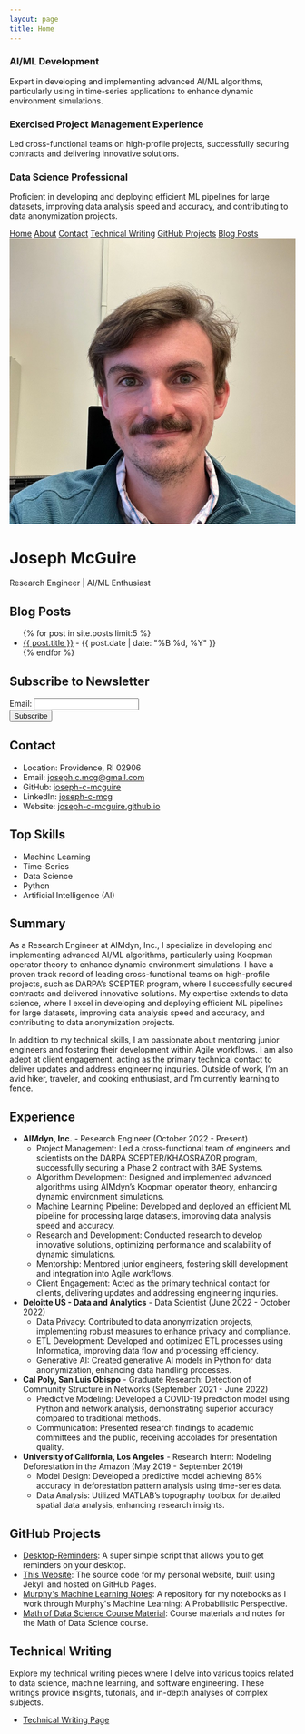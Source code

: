 ```yaml
---
layout: page
title: Home
---
```


<!-- Link to Google Fonts -->
<link href="https://fonts.googleapis.com/css2?family=Roboto:wght@400;700&display=swap" rel="stylesheet">

<!-- Link to Font Awesome for icons -->
<link rel="stylesheet" href="https://cdnjs.cloudflare.com/ajax/libs/font-awesome/5.15.4/css/all.min.css">

<!-- Link to external CSS file -->
<link rel="stylesheet" href="assets/css/styles.css">

<div class="section">
  <div class="card-container">
    <div class="card">
      <i class="fas fa-brain"></i>
      <h3>AI/ML Development</h3>
      <p>Expert in developing and implementing advanced AI/ML algorithms, particularly using in time-series applications to enhance dynamic environment simulations.</p>
    </div>
    <div class="card">
      <i class="fas fa-project-diagram"></i>
      <h3>Exercised Project Management Experience</h3>
      <p>Led cross-functional teams on high-profile projects, successfully securing contracts and delivering innovative solutions.</p>
    </div>
    <div class="card">
      <i class="fas fa-database"></i>
      <h3>Data Science Professional</h3>
      <p>Proficient in developing and deploying efficient ML pipelines for large datasets, improving data analysis speed and accuracy, and contributing to data anonymization projects.</p>
    </div>
  </div>
</div>

<div class="nav">
  <a href="/">Home</a>
  <a href="/about/">About</a>
  <a href="/contact/">Contact</a>
  <a href="/technical-writing/">Technical Writing</a>
  <a href="/github-projects/">GitHub Projects</a>
  <a href="/posts/">Blog Posts</a>
</div>

<div class="header">
  <div class="header-content">
    <img src="assets/images/headshot.jpg" alt="Joseph McGuire" class="header-image">
    <div class="welcome-text">
      <h1>Joseph McGuire</h1>
      <p>Research Engineer | AI/ML Enthusiast</p>
    </div>
  </div>
</div>

<div class="section">
  <h2>Blog Posts</h2>
  <ul>
    {% for post in site.posts limit:5 %}
      <li><a href="{{ post.url | relative_url }}">{{ post.title }}</a> - {{ post.date | date: "%B %d, %Y" }}</li>
    {% endfor %}
  </ul>
</div>

<div class="section">
  <h2>Subscribe to Newsletter</h2>
  <form action="https://YOUR_MAILCHIMP_URL" method="post" target="_blank">
    <div>
      <label for="email">Email:</label>
      <input type="email" id="email" name="EMAIL" required>
    </div>
    <div>
      <input type="submit" value="Subscribe">
    </div>
  </form>
</div>

<div class="section">
  <h2>Contact</h2>
  <ul>
    <li>Location: Providence, RI 02906</li>
    <li>Email: <a href="mailto:joseph.c.mcg@gmail.com">joseph.c.mcg@gmail.com</a></li>
    <li>GitHub: <a href="https://github.com/joseph-c-mcguire">joseph-c-mcguire</a></li>
    <li>LinkedIn: <a href="https://www.linkedin.com/in/joseph-c-mcg">joseph-c-mcg</a></li>
    <li>Website: <a href="https://joseph-c-mcguire.github.io">joseph-c-mcguire.github.io</a></li>
  </ul>
</div>

<div class="section">
  <h2>Top Skills</h2>
  <ul>
    <li>Machine Learning</li>
    <li>Time-Series</li>
    <li>Data Science</li>
    <li>Python</li>
    <li>Artificial Intelligence (AI)</li>
  </ul>
</div>

<div class="section">
  <h2>Summary</h2>
  <p>As a Research Engineer at AIMdyn, Inc., I specialize in developing and implementing advanced AI/ML algorithms, particularly using Koopman operator theory to enhance dynamic environment simulations. I have a proven track record of leading cross-functional teams on high-profile projects, such as DARPA’s SCEPTER program, where I successfully secured contracts and delivered innovative solutions. My expertise extends to data science, where I excel in developing and deploying efficient ML pipelines for large datasets, improving data analysis speed and accuracy, and contributing to data anonymization projects.</p>

  <p>In addition to my technical skills, I am passionate about mentoring junior engineers and fostering their development within Agile workflows. I am also adept at client engagement, acting as the primary technical contact to deliver updates and address engineering inquiries. Outside of work, I’m an avid hiker, traveler, and cooking enthusiast, and I’m currently learning to fence.</p>
</div>

<div class="section">
  <h2>Experience</h2>
  <ul>
    <li><strong>AIMdyn, Inc.</strong> - Research Engineer (October 2022 - Present)
      <ul>
        <li>Project Management: Led a cross-functional team of engineers and scientists on the DARPA SCEPTER/KHAOSRAZOR program, successfully securing a Phase 2 contract with BAE Systems.</li>
        <li>Algorithm Development: Designed and implemented advanced algorithms using AIMdyn’s Koopman operator theory, enhancing dynamic environment simulations.</li>
        <li>Machine Learning Pipeline: Developed and deployed an efficient ML pipeline for processing large datasets, improving data analysis speed and accuracy.</li>
        <li>Research and Development: Conducted research to develop innovative solutions, optimizing performance and scalability of dynamic simulations.</li>
        <li>Mentorship: Mentored junior engineers, fostering skill development and integration into Agile workflows.</li>
        <li>Client Engagement: Acted as the primary technical contact for clients, delivering updates and addressing engineering inquiries.</li>
      </ul>
    </li>
    <li><strong>Deloitte US - Data and Analytics</strong> - Data Scientist (June 2022 - October 2022)
      <ul>
        <li>Data Privacy: Contributed to data anonymization projects, implementing robust measures to enhance privacy and compliance.</li>
        <li>ETL Development: Developed and optimized ETL processes using Informatica, improving data flow and processing efficiency.</li>
        <li>Generative AI: Created generative AI models in Python for data anonymization, enhancing data handling processes.</li>
      </ul>
    </li>
    <li><strong>Cal Poly, San Luis Obispo</strong> - Graduate Research: Detection of Community Structure in Networks (September 2021 - June 2022)
      <ul>
        <li>Predictive Modeling: Developed a COVID-19 prediction model using Python and network analysis, demonstrating superior accuracy compared to traditional methods.</li>
        <li>Communication: Presented research findings to academic committees and the public, receiving accolades for presentation quality.</li>
      </ul>
    </li>
    <li><strong>University of California, Los Angeles</strong> - Research Intern: Modeling Deforestation in the Amazon (May 2019 - September 2019)
      <ul>
        <li>Model Design: Developed a predictive model achieving 86% accuracy in deforestation pattern analysis using time-series data.</li>
        <li>Data Analysis: Utilized MATLAB’s topography toolbox for detailed spatial data analysis, enhancing research insights.</li>
      </ul>
    </li>
  </ul>
</div>

<div class="section">
  <h2>GitHub Projects</h2>
  <ul>
    <li><a href="https://github.com/joseph-c-mcguire/desktop-reminders">Desktop-Reminders</a>: A super simple script that allows you to get reminders on your desktop.</li>
    <li><a href="https://github.com/joseph-c-mcguire/joseph-c-mcguire.github.io">This Website</a>: The source code for my personal website, built using Jekyll and hosted on GitHub Pages.</li>
    <li><a href="https://github.com/joseph-c-mcguire/Machine-Learning-Notes">Murphy's Machine Learning Notes</a>: A repository for my notebooks as I work through Murphy's Machine Learning: A Probabilistic Perspective.</li>
    <li><a href="https://github.com/joseph-c-mcguire/Math-of-data-science">Math of Data Science Course Material</a>: Course materials and notes for the Math of Data Science course.</li>
  </ul>
</div>

<div class="section">
  <h2>Technical Writing</h2>
  <p>Explore my technical writing pieces where I delve into various topics related to data science, machine learning, and software engineering. These writings provide insights, tutorials, and in-depth analyses of complex subjects.</p>
  <ul>
    <li><a href="/technical-writing/">Technical Writing Page</a></li>
  </ul>
</div>
